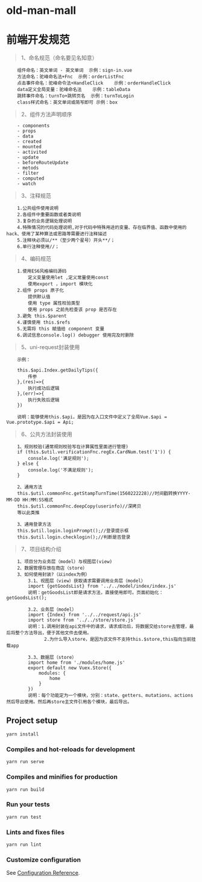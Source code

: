 # old-man-mall

# 前端开发规范

>1、命名规范（命名要见名知意）
```
	组件命名：英文单词 - 英文单词  示例：sign-in.vue
	方法命名：驼峰命名法+Fnc	示例：orderListFnc
	点击事件命名：驼峰命令法+HandleClick	示例：orderHandleClick
	data定义全局变量：驼峰命名法	示例：tableData
	跳转事件命名：turnTo+跳转页名	示例：turnToLogin
	class样式命名：英文单词或简写即可	示例：box
```

>2、组件方法声明顺序
``` 
	- components   
    - props    
    - data     
    - created
    - mounted
    - activited	
    - update
    - beforeRouteUpdate
    - metods   
    - filter
    - computed
    - watch

```

>3、注释规范
```
	1.公共组件使用说明
	2.各组件中重要函数或者类说明
	3.复杂的业务逻辑处理说明
	4.特殊情况的代码处理说明,对于代码中特殊用途的变量、存在临界值、函数中使用的hack、使用了某种算法或思路等需要进行注释描述
	5.注释块必须以/**（至少两个星号）开头**/；
	6.单行注释使用//；
```

>4、编码规范
```
	1.使用ES6风格编码源码
		定义变量使用let ,定义常量使用const
		使用export ，import 模块化
	2.组件 props 原子化
		提供默认值
		使用 type 属性校验类型
		使用 props 之前先检查该 prop 是否存在
	3.避免 this.$parent
	4.谨慎使用 this.$refs
	5.无需将 this 赋值给 component 变量
	6.调试信息console.log() debugger 使用完及时删除
```

>5、uni-request封装使用
```
	示例：
	 
	this.$api.Index.getDailyTips({
		传参
	},(res)=>{
		执行成功后逻辑
	},(err)=>{
		执行失败后逻辑
	})
	
	说明：能够使用this.$api，是因为在入口文件中定义了全局Vue.$api = Vue.prototype.$api = Api;

```

>6、公共方法封装使用
```
	1、规则校验(通常规则校验写在计算属性里面进行管理)
	if (this.$util.verificationFnc.regEx.CardNum.test('1')) {
		console.log('满足规则');
	} else {
		console.log('不满足规则');
	}
	
	2、通用方法
	this.$util.commonFnc.getStampTurnTime(1560222228)//时间戳转换YYYY-MM-DD HH:MM:SS格式
	this.$util.commonFnc.deepCopy(userinfo)//深拷贝
	等以此类推
	
	3、通用登录方法
	this.$util.login.loginPrompt();//登录提示框
	this.$util.login.checklogin();//判断是否登录
```

>7、项目结构介绍
```
	1、项目分为业务层（model）与视图层(view)
	2、数据管理存放在商店（store）
	3、如何使用封装?（以index为例）
		3.1、视图层（view）获取请求需要调用业务层（model）
		import {getGoodsList} from '../../model/index/index.js'
		说明：getGoodsList即是请求方法，直接使用即可。页面初始化：getGoodsList();
		
		3.2、业务层（model）
		import {Index} from '../../request/api.js'	
		import store from '../../store/store.js'
		说明：1.调用封装在api文件中的请求，请求成功后，将数据交给store去管理，最后将整个方法导出，便于其他文件去使用。
			  2.为什么导入store，是因为该文件不支持this.$store,this指向当前挂载app
			  
		3.3、数据层（store）
		import home from './modules/home.js'
		export default new Vuex.Store({
			modules: {
				home
			}
		})
		说明：每个功能定为一个模块，分别：state、getters、mutations、actions然后导出使用。然后再store主文件引用各个模块，最后导出。
```










## Project setup
```
yarn install
```

### Compiles and hot-reloads for development
```
yarn run serve
```

### Compiles and minifies for production
```
yarn run build
```

### Run your tests
```
yarn run test
```

### Lints and fixes files
```
yarn run lint
```

### Customize configuration
See [Configuration Reference](https://cli.vuejs.org/config/).
